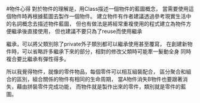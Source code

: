 #物件心得
對於物件的理解是，用Class描述一個物件的藍圖概念，
當需要使用這個物件時再根據藍圖去製作一個物件。
建立物件有作者建議透過參考現實生活中的名詞概念去描述物件藍圖，
但也有做法是將經常重複使用的程式建立為物件方便繼承後直接使用，
但也建議不要只為了reuse而使用繼承

繼承，可以將父類別除了private外子類別都可以繼承使用甚至覆寫，
在創建新物件時，可以省略許多繼承下來的部分，相對的修改父類時可能牽一髮動全身
同時複合要比繼承有彈性得多。

所以我覺得物件，就像的零件物品，每個零件可以相互組裝配合，
區分聚合和組合的區別，組合關係的物件有相同的生命周期，
當A物件消失B物件也要跟著消失，藉由拼裝零件完成功能，
而物件就是製作出來的零件，類別就是零件的藍圖。
